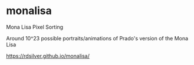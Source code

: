 # monalisa
Mona Lisa Pixel Sorting

Around 10^23 possible portraits/animations of Prado's version of the Mona Lisa

https://rdsilver.github.io/monalisa/
